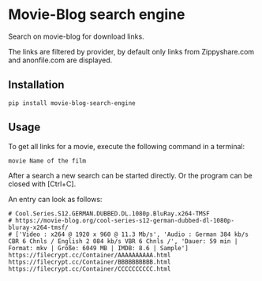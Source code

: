 # Movie-Blog search engine

Search on movie-blog for download links.

The links are filtered by provider, by default only links from Zippyshare.com and anonfile.com are displayed.

## Installation

    pip install movie-blog-search-engine

## Usage

To get all links for a movie, execute the following command in a terminal:

    movie Name of the film


After a search a new search can be started directly.  Or the program can be closed with [Ctrl+C].

An entry can look as follows:

    # Cool.Series.S12.GERMAN.DUBBED.DL.1080p.BluRay.x264-TMSF
    # https://movie-blog.org/cool-series-s12-german-dubbed-dl-1080p-bluray-x264-tmsf/
    # ['Video : x264 @ 1920 x 960 @ 11.3 Mb/s', 'Audio : German 384 kb/s CBR 6 Chnls / English 2 084 kb/s VBR 6 Chnls /', 'Dauer: 59 min | Format: mkv | Größe: 6049 MB | IMDB: 8.6 | Sample']
    https://filecrypt.cc/Container/AAAAAAAAAA.html
    https://filecrypt.cc/Container/BBBBBBBBBB.html
    https://filecrypt.cc/Container/CCCCCCCCCC.html
